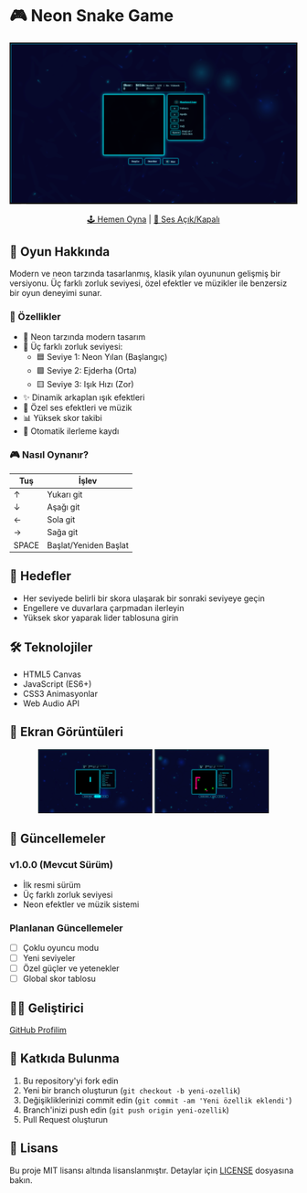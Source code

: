 # 🎮 Neon Snake Game

<div align="center">
  <img src="screenshots/gameplay.png" alt="Oyun Ekranı" width="600"/>
  
  [🕹️ Hemen Oyna](https://sadecemertcan.github.io/neon-snake) | [🎵 Ses Açık/Kapalı](https://sadecemertcan.github.io/neon-snake)
</div>

## 📝 Oyun Hakkında

Modern ve neon tarzında tasarlanmış, klasik yılan oyununun gelişmiş bir versiyonu. Üç farklı zorluk seviyesi, özel efektler ve müzikler ile benzersiz bir oyun deneyimi sunar.

### 🌟 Özellikler

- 🎨 Neon tarzında modern tasarım
- 🎯 Üç farklı zorluk seviyesi:
  - 🟦 Seviye 1: Neon Yılan (Başlangıç)
  - 🟪 Seviye 2: Ejderha (Orta)
  - 🟨 Seviye 3: Işık Hızı (Zor)
- ✨ Dinamik arkaplan ışık efektleri
- 🎵 Özel ses efektleri ve müzik
- 📊 Yüksek skor takibi
- 💾 Otomatik ilerleme kaydı

### 🎮 Nasıl Oynanır?

| Tuş | İşlev |
|-----|-------|
| ↑ | Yukarı git |
| ↓ | Aşağı git |
| ← | Sola git |
| → | Sağa git |
| SPACE | Başlat/Yeniden Başlat |

## 🎯 Hedefler

- Her seviyede belirli bir skora ulaşarak bir sonraki seviyeye geçin
- Engellere ve duvarlara çarpmadan ilerleyin
- Yüksek skor yaparak lider tablosuna girin

## 🛠️ Teknolojiler

- HTML5 Canvas
- JavaScript (ES6+)
- CSS3 Animasyonlar
- Web Audio API

## 📱 Ekran Görüntüleri

<div align="center">
  <img src="screenshots/level1.png" alt="Seviye 1" width="200"/>
  <img src="screenshots/level2.png" alt="Seviye 2" width="200"/>
</div>

## 🔄 Güncellemeler

### v1.0.0 (Mevcut Sürüm)
- İlk resmi sürüm
- Üç farklı zorluk seviyesi
- Neon efektler ve müzik sistemi

### Planlanan Güncellemeler
- [ ] Çoklu oyuncu modu
- [ ] Yeni seviyeler
- [ ] Özel güçler ve yetenekler
- [ ] Global skor tablosu

## 👨‍💻 Geliştirici

[GitHub Profilim](https://github.com/sadecemertcan)

## 🤝 Katkıda Bulunma

1. Bu repository'yi fork edin
2. Yeni bir branch oluşturun (`git checkout -b yeni-ozellik`)
3. Değişikliklerinizi commit edin (`git commit -am 'Yeni özellik eklendi'`)
4. Branch'inizi push edin (`git push origin yeni-ozellik`)
5. Pull Request oluşturun

## 📜 Lisans

Bu proje MIT lisansı altında lisanslanmıştır. Detaylar için [LICENSE](LICENSE) dosyasına bakın. 